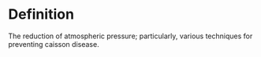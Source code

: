 # Definition

The reduction of atmospheric pressure; particularly, various techniques
for preventing caisson disease.
